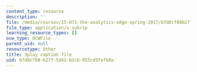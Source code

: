 ```yaml
---
content_type: resource
description: ''
file: /media/courses/15-071-the-analytics-edge-spring-2017/b7d8cf88b27f5d42b2cb855cd97efb0a_RS4Ol9PzxCM.vtt
file_type: application/x-subrip
learning_resource_types: []
ocw_type: OCWFile
parent_uid: null
resourcetype: Other
title: 3play caption file
uid: b7d8cf88-b27f-5d42-b2cb-855cd97efb0a
---
```

